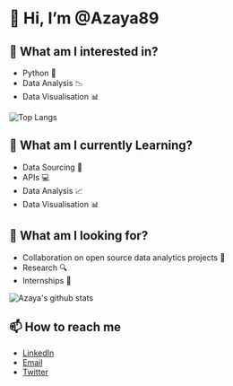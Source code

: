 # 👋 Hi, I’m @Azaya89

##  👀 What am I interested in?
- Python 🐍
- Data Analysis 📉
- Data Visualisation 📊

 ![Top Langs](https://github-readme-stats.vercel.app/api/top-langs/?username=azaya89)

## 🌱 What am I currently Learning?
-  Data Sourcing 🔎
-  APIs 💻
-  Data Analysis 📈
-  Data Visualisation 📊

## 💞️ What am I looking for?
-  Collaboration on open source data analytics projects 👫
-  Research 🔍
-  Internships 🧒
  
  ![Azaya's github stats](https://github-readme-stats.vercel.app/api?username=azaya89)
 
## 📫 How to reach me 
-  [LinkedIn](https://www.linkedin.com/in/isaiah-akorita/)
-  [Email](akoritaisaiah@gmail.com)
-  [Twitter](https://twitter.com/AkoritaI)





<!---
Azaya89/Azaya89 is a ✨ special ✨ repository because its `README.md` (this file) appears on your GitHub profile.
You can click the Preview link to take a look at your changes.
--->
